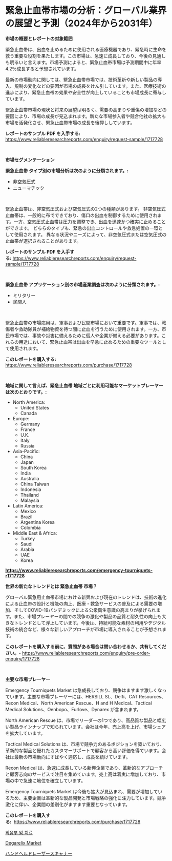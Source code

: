 <p><h1>緊急止血帯市場の分析：グローバル業界の展望と予測（2024年から2031年）</h1></p><p><strong>市場の概要とレポートの対象範囲</strong></p>
<p><p>緊急止血帯は、出血を止めるために使用される医療機器であり、緊急時に生命を救う重要な役割を果たします。この市場は、急速に成長しており、今後の見通しも明るいと言えます。市場予測によると、緊急止血帯市場は予測期間中に年率4.2％成長すると予想されています。</p><p>最新の市場動向に関しては、緊急止血帯市場では、技術革新や新しい製品の導入、規制の変化などの要因が市場の成長をけん引しています。また、医療技術の進歩により、緊急止血帯の効果や安全性が向上していることも市場成長に寄与しています。</p><p>緊急止血帯市場の現状と将来の展望は明るく、需要の高まりや重傷の増加などの要因により、市場の成長が見込まれます。新たな市場参入者や競合他社の拡大も市場を活発化させ、緊急止血帯市場の成長を後押ししています。</p></p>
<p><strong>レポートのサンプル PDF を入手する:</strong> <a href="https://www.reliableresearchreports.com/enquiry/request-sample/1717728">https://www.reliableresearchreports.com/enquiry/request-sample/1717728</a></p>
<p>&nbsp;</p>
<p><strong>市場セグメンテーション</strong></p>
<p><strong>緊急止血帯 タイプ別の市場分析は次のように分類されます。:</strong></p>
<p><ul><li>非空気圧式</li><li>ニューマチック</li></ul></p>
<p>&nbsp;</p>
<p><p>緊急止血帯は、非空気圧式および空気圧式の2つの種類があります。 非空気圧式止血帯は、一般的に布でできており、傷口の出血を制御するために使用されます。一方、空気圧式止血帯は圧力を調整でき、出血を迅速かつ確実に止めることができます。 どちらのタイプも、緊急の出血コントロールや救急処置の一環として使用されます。 異なる状況やニーズによって、非空気圧式または空気圧式の止血帯が選択されることがあります。</p></p>
<p><strong>レポートのサンプル PDF を入手する:</strong>&nbsp;<a href="https://www.reliableresearchreports.com/enquiry/request-sample/1717728">https://www.reliableresearchreports.com/enquiry/request-sample/1717728</a></p>
<p>&nbsp;</p>
<p><strong> 緊急止血帯 アプリケーション別の市場産業調査は次のように分類されます。:</strong></p>
<p><ul><li>ミリタリー</li><li>民間人</li></ul></p>
<p>&nbsp;</p>
<p><p>緊急止血帯の市場応用は、軍事および民間市場において重要です。軍事では、戦傷者や救助隊員が補給物資を待つ間に止血を行うために使用されます。一方、市民市場では、事故や災害に備えるために個人や企業が備える必要があります。これらの用途において、緊急止血帯は出血を早急に止めるための重要なツールとして使用されます。</p></p>
<p><strong>このレポートを購入する:</strong>&nbsp; <a href="https://www.reliableresearchreports.com/purchase/1717728">https://www.reliableresearchreports.com/purchase/1717728</a></p>
<p>&nbsp;</p>
<p><strong>地域に関して言えば、緊急止血帯 地域ごとに利用可能なマーケットプレーヤーは次のとおりです。:</strong></p>
<p><ul>
    <li>
        North America:
        <ul>
            <li>United States</li>
            <li>Canada</li>
        </ul>
    </li>
    <li>
        Europe:
        <ul>
            <li>Germany</li>
            <li>France</li>
            <li>U.K.</li>
            <li>Italy</li>
            <li>Russia</li>
        </ul>
    </li>
    <li>
        Asia-Pacific:
        <ul>
            <li>China</li>
            <li>Japan</li>
            <li>South Korea</li>
            <li>India</li>
            <li>Australia</li>
            <li>China Taiwan</li>
            <li>Indonesia</li>
            <li>Thailand</li>
            <li>Malaysia</li>
        </ul>
    </li>
    <li>
        Latin America:
        <ul>
            <li>Mexico</li>
            <li>Brazil</li>
            <li>Argentina Korea</li>
            <li>Colombia</li>
        </ul>
    </li>
    <li>
        Middle East & Africa:
        <ul>
            <li>Turkey</li>
            <li>Saudi</li>
            <li>Arabia</li>
            <li>UAE</li>
            <li>Korea</li>
        </ul>
    </li>
    </ul></p>
<p><strong><a href="https://www.reliableresearchreports.com/emergency-tourniquets-r1717728">https://www.reliableresearchreports.com/emergency-tourniquets-r1717728</a></strong>&nbsp;</p>
<p><strong>世界の新たなトレンドとは 緊急止血帯 市場？</strong></p>
<p><p>グローバル緊急用止血帯市場における新興および現在のトレンドは、技術の進化による止血帯の設計と機能の向上、医療・救急サービスの普及による需要の増加、そしてCOVID-19パンデミックによる公衆衛生意識の高まりが挙げられます。また、市場プレーヤーの間での競争の激化や製品の品質と耐久性の向上も大きなトレンドとして浮上しています。今後は、持続可能な素材の利用やデジタル技術の統合など、様々な新しいアプローチが市場に導入されることが予想されます。</p></p>
<p><strong>このレポートを購入する前に、質問がある場合は問い合わせるか、共有してください。</strong>- <a href="https://www.reliableresearchreports.com/enquiry/pre-order-enquiry/1717728">https://www.reliableresearchreports.com/enquiry/pre-order-enquiry/1717728</a></p>
<p>&nbsp;</p>
<p><strong>主要な市場プレーヤー</strong></p>
<p><p>Emergency Tourniquets Market は急成長しており、競争はますます激しくなっています。主要な市場プレーヤーには、HERSILL SL、Delfi、CAT Resources、Recon Medical、North American Rescue、H and H Medical、Tactical Medical Solutions、Oenbopo、Furlove、Dynarex が含まれます。</p><p>North American Rescue は、市場でリーダーの1つであり、高品質な製品と幅広い製品ラインナップで知られています。会社は今年、売上高を上げ、市場シェアを拡大しています。</p><p>Tactical Medical Solutions は、市場で競争力のあるポジションを築いており、革新的な製品と優れたカスタマーサポートで顧客から高い評価を得ています。会社は最新の市場動向にすばやく適応し、成長を続けています。</p><p>Recon Medical は、急速に成長している新興企業であり、革新的なアプローチと顧客志向のサービスで注目を集めています。売上高は着実に増加しており、市場の中で急速に地位を確立しています。</p><p>Emergency Tourniquets Market は今後も拡大が見込まれ、需要が増加しているため、主要企業は革新的な製品開発と市場戦略の強化に注力しています。競争激化に伴い、企業間の差別化がますます重要となっています。</p></p>
<p><strong>このレポートを購入する:</strong>&nbsp;&nbsp;<a href="https://www.reliableresearchreports.com/purchase/1717728">https://www.reliableresearchreports.com/purchase/1717728</a></p>
<p><p><a href="https://medium.com/@pyscho67867/2014%EB%85%84%EB%B6%80%ED%84%B0-2031%EB%85%84%EA%B9%8C%EC%A7%80-%EC%98%88%EC%83%81%EB%90%9C-%EC%A7%88%EC%95%85%EC%84%B1-%EC%A2%85%EC%96%91-%EC%B9%98%EB%A3%8C-%EC%8B%9C%EC%9E%A5-%EB%B6%84%EC%84%9D-%EB%B0%8F-%ED%81%AC%EA%B8%B0-1c1a5adfb232">외음부 암 치료</a></p><p><a href="https://github.com/AKSHATREPORTPRIME/Market-Research-Report-List-4/blob/main/degarelix-market.md">Degarelix Market</a></p><p><a href="https://medium.com/@kimalker_178/%E3%83%8F%E3%83%B3%E3%83%89%E3%83%98%E3%83%AB%E3%83%89%E3%83%AC%E3%83%BC%E3%82%B6%E3%83%BC%E3%82%B9%E3%82%AD%E3%83%A3%E3%83%8A%E3%83%BC%E3%81%AE%E5%B8%82%E5%A0%B4%E3%81%AF-%E5%B8%82%E5%A0%B4%E3%82%B7%E3%82%A7%E3%82%A2-%E3%82%B5%E3%82%A4%E3%82%BA-2031%E5%B9%B4%E3%81%BE%E3%81%A7%E3%81%AE%E4%BA%88%E6%B8%AC%E3%81%AB%E7%84%A6%E7%82%B9%E3%82%92%E5%BD%93%E3%81%A6%E3%81%A6%E3%81%84%E3%81%BE%E3%81%99-e836d5597e5b">ハンドヘルドレーザースキャナー</a></p></p>